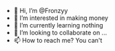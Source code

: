 - 👋 Hi, I’m @Fronzyy
- 👀 I’m interested in making money
- 🌱 I’m currently learning nothing 
- 💞️ I’m looking to collaborate on ...
- 📫 How to reach me? You can't 

<!---
Fronnzyy/Fronnzyy is a ✨ special ✨ repository because its `README.md` (this file) appears on your GitHub profile.
You can click the Preview link to take a look at your changes.
--->
